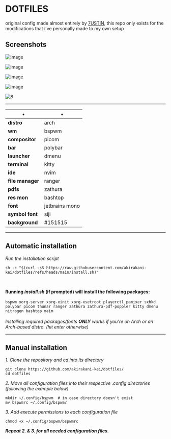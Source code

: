 # DOTFILES

original config made almost entirely by [7USTIN](https://github.com/7USTIN/dotfiles/), this repo only exists for the modifications that i've personally made to my own setup

## Screenshots

![image](https://github.com/user-attachments/assets/d9d109c1-9ac7-4128-85b8-2d1a268eb828)

![image](https://github.com/user-attachments/assets/d5be99c6-5f15-424c-9eb1-f49359a2b07c)

![image](https://github.com/user-attachments/assets/2c4ffa84-03a4-4587-8551-fba234395563)

![image](https://github.com/user-attachments/assets/2ca33859-1702-43dc-b7b1-d4d8674db207)


![8](https://github.com/user-attachments/assets/ad0eb6c6-35ba-4b21-8eed-ecf8e1cf7ad1)


-----

•                       | • 
------------------------|-----------------------
**distro**              | arch
**wm**                  | bspwm
**compositor**          | picom
**bar**                 | polybar
**launcher**            | dmenu
**terminal**            | kitty
**ide**                 | nvim
**file manager**        | ranger
**pdfs**                | zathura
**res mon**             | bashtop
**font**                | jetbrains mono
**symbol font**         | siji
**background**          | #151515

-----

## Automatic installation

*Run the installation script* <br>
```shell
sh -c "$(curl -sS https://raw.githubusercontent.com/akirakani-kei/dotfiles/refs/heads/main/install.sh)"
```

<br>

**Running *install.sh* (if prompted) will install the following packages:**
<br> <br>
`bspwm xorg-server xorg-xinit xorg-xsetroot playerctl pamixer sxhkd polybar picom thunar ranger zathura zathura-pdf-poppler kitty dmenu nitrogen bashtop maim`
<br> <br>
*Installing required packages/fonts **ONLY** works if you're on Arch or an Arch-based distro. (hit enter otherwise)*

-----

## Manual installation

*1. Clone the repository and cd into its directory* <br>
```shell
git clone https://github.com/akirakani-kei/dotfiles/
cd dotfiles
```
*2. Move all configuration files into their respective .config directories (following the example below)* <br>
```shell
mkdir ~/.config/bspwm  # in case directory doesn't exist
mv bspwmrc ~/.config/bspwm/
```
*3. Add execute permissions to each configuration file* <br>
```shell
chmod +x ~/.config/bspwm/bspwmrc
```

***Repeat 2. & 3. for all needed configuration files.***
<br>
